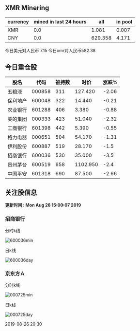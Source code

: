 ## XMR Minering

|currency|mined in last 24 hours|all|in pool|
|---|---|---|---|
|XMR|0.0|1.081|0.007|
|CNY|0.0|629.358|4.171|

今日美元对人民币 7.15	今日xmr对人民币582.38


## 今日重仓股 

|股名|代码|被持数|时价|涨跌%|
|---|---|---|---|---|
|五粮液|000858|311|127.420|-2.06|
|保利地产|600048|322|14.440|-0.21|
|农业银行|601288|406|3.380|-0.88|
|美的集团|000333|423|51.040|-2.32|
|工商银行|601398|442|5.390|-0.55|
|格力电器|000651|504|54.170|-1.31|
|伊利股份|600887|519|28.170|-1.5|
|招商银行|600036|530|35.000|-3.5|
|贵州茅台|600519|658|1102.950|-2.4|
|中国平安|601318|690|87.500|-2.66|

## 关注股信息
**更新时间 : Mon Aug 26 15:00:07 2019**
### 招商银行 
分时k线

![600036min](http://image.sinajs.cn/newchart/min/n/sh600036.gif)

日k线

![600036day](http://image.sinajs.cn/newchart/daily/n/sh600036.gif)

### 京东方Ａ 
分时k线

![000725min](http://image.sinajs.cn/newchart/min/n/sz000725.gif)

日k线

![000725day](http://image.sinajs.cn/newchart/daily/n/sz000725.gif)

2019-08-26 20:30